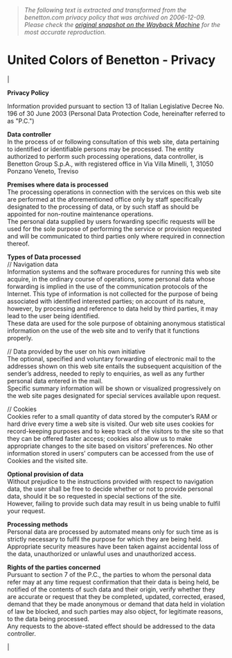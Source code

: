 > *The following text is extracted and transformed from the benetton.com privacy policy that was archived on 2006-12-09. Please check the [original snapshot on the Wayback Machine](https://web.archive.org/web/20061209113956id_/http%3A//www.benetton.com/html/privacy/index.shtml) for the most accurate reproduction.*

# United Colors of Benetton - Privacy

| 

**Privacy Policy**

Information provided pursuant to section 13 of Italian Legislative Decree No. 196 of 30 June 2003 (Personal Data Protection Code, hereinafter referred to as "P.C.")

 **Data controller**  
In the process of or following consultation of this web site, data pertaining to identified or identifiable persons may be processed. The entity authorized to perform such processing operations, data controller, is Benetton Group S.p.A., with registered office in Via Villa Minelli, 1, 31050 Ponzano Veneto, Treviso

 **Premises where data is processed**  
The processing operations in connection with the services on this web site are performed at the aforementioned office only by staff specifically designated to the processing of data, or by such staff as should be appointed for non-routine maintenance operations.  
The personal data supplied by users forwarding specific requests will be used for the sole purpose of performing the service or provision requested and will be communicated to third parties only where required in connection thereof.

 **Types of Data processed**  
// Navigation data  
Information systems and the software procedures for running this web site acquire, in the ordinary course of operations, some personal data whose forwarding is implied in the use of the communication protocols of the Internet. This type of information is not collected for the purpose of being associated with identified interested parties; on account of its nature, however, by processing and reference to data held by third parties, it may lead to the user being identified.  
These data are used for the sole purpose of obtaining anonymous statistical information on the use of the web site and to verify that it functions properly.

// Data provided by the user on his own initiative  
The optional, specified and voluntary forwarding of electronic mail to the addresses shown on this web site entails the subsequent acquisition of the sender’s address, needed to reply to enquiries, as well as any further personal data entered in the mail.   
Specific summary information will be shown or visualized progressively on the web site pages designated for special services available upon request.

// Cookies  
Cookies refer to a small quantity of data stored by the computer’s RAM or hard drive every time a web site is visited. Our web site uses cookies for record-keeping purposes and to keep track of the visitors to the site so that they can be offered faster access; cookies also allow us to make appropriate changes to the site based on visitors’ preferences. No other information stored in users’ computers can be accessed from the use of Cookies and the visited site.

 **Optional provision of data**  
Without prejudice to the instructions provided with respect to navigation data, the user shall be free to decide whether or not to provide personal data, should it be so requested in special sections of the site.  
However, failing to provide such data may result in us being unable to fulfil your request.

 **Processing methods**  
Personal data are processed by automated means only for such time as is strictly necessary to fulfil the purpose for which they are being held.  
Appropriate security measures have been taken against accidental loss of the data, unauthorized or unlawful uses and unauthorized access.

 **Rights of the parties concerned**  
Pursuant to section 7 of the P.C., the parties to whom the personal data refer may at any time request confirmation that their data is being held, be notified of the contents of such data and their origin, verify whether they are accurate or request that they be completed, updated, corrected, erased, demand that they be made anonymous or demand that data held in violation of law be blocked, and such parties may also object, for legitimate reasons, to the data being processed.  
Any requests to the above-stated effect should be addressed to the data controller.

| 
